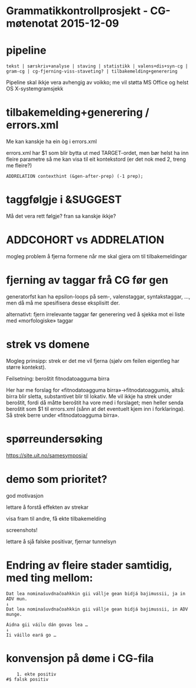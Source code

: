 # Grammatikkontrollprosjekt - CG-møtenotat 2015-12-09

#  pipeline

```
tekst | særskriv+analyse | staving | statistikk | valens+dis+syn-cg | gram-cg | cg-fjerning-viss-staveting? | tilbakemelding+generering
```

Pipeline skal ikkje vera avhengig av voikko; me vil støtta MS Office og helst OS X-systemgramsjekk

#  tilbakemelding+generering / errors.xml

Me kan kanskje ha ein <longdescription> òg i errors.xml

errors.xml har $1 som blir bytta ut med TARGET-ordet, men bør helst ha
inn fleire parametre så me kan visa til eit kontekstord (er det nok
med 2, treng me fleire?)

```
ADDRELATION contexthint (&gen-after-prep) (-1 prep);
```

#  taggfølgje i &SUGGEST

Må det vera rett følgje? fran sa kanskje ikkje?

#  ADDCOHORT vs ADDRELATION

mogleg problem å fjerna formene når me skal gjera om til tilbakemeldingar

#  fjerning av taggar frå CG før gen

generatorfst kan ha epsilon-loops på sem-, valenstaggar,
syntakstaggar, …, men då må me spesifisera desse eksplisitt der.

alternativt: fjern irrelevante taggar før generering ved å sjekka mot
ei liste med «morfologiske» taggar

#  strek vs domene

Mogleg prinsipp: strek er det me vil fjerna (sjølv om feilen eigentleg
har større kontekst).

Feilsetning: beroštit fitnodatoagguma birra

  Her har me forslag for «fitnodatoagguma birra»→fitnodatoaggumis,
  altså: birra blir sletta, substantivet blir til lokativ. Me vil
  ikkje ha strek under beroštit, fordi då måtte beroštit ha vore med i
  forslaget; men heller senda beroštit som $1 til errors.xml (sånn at
  det eventuelt kjem inn i forklaringa). Så strek berre under
  «fitnodatoagguma birra».

#  spørreundersøking

https://site.uit.no/samesymposia/

#  demo som prioritet?

god motivasjon

lettare å forstå effekten av strekar

visa fram til andre, få ekte tilbakemelding

screenshots!

lettare å sjå falske positivar, fjernar tunnelsyn

#  Endring av fleire stader samtidig, med ting mellom:

```
Dat lea nominašuvdnačoahkkin gii vállje gean bidjá bajimussii, ja in ADV mun.
↓
Dat lea nominašuvdnačoahkkin gii vállje gean bidjá bajimussii, in ADV munge.
```

```
Áidna gii váilu dán govas lea …
↓
Ii váillo eará go …
```

#  konvensjon på døme i CG-fila

```
    1. ekte positiv
#$ falsk positiv
```
